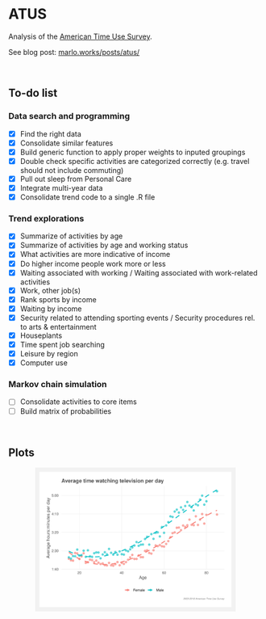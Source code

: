 # ATUS
Analysis of the [American Time Use Survey](https://www.bls.gov/tus/).  

See blog post: [marlo.works/posts/atus/](https://joemarlo.github.io/posts/atus/)

<br>

## To-do list

### Data search and programming
- [x] Find the right data
- [x] Consolidate similar features
- [x] Build generic function to apply proper weights to inputed groupings
- [x] Double check specific activities are categorized correctly (e.g. travel should not include commuting)
- [x] Pull out sleep from Personal Care
- [x] Integrate multi-year data
- [x] Consolidate trend code to a single .R file

### Trend explorations
- [x] Summarize of activities by age
- [x] Summarize of activities by age and working status
- [x] What activities are more indicative of income
- [x] Do higher income people work more or less
- [x] Waiting associated with working / Waiting associated with work-related activities
- [x] Work, other job(s)
- [x] Rank sports by income
- [x] Waiting by income
- [x] Security related to attending sporting events / Security procedures rel. to arts & entertainment
- [x] Houseplants
- [x] Time spent job searching
- [x] Leisure by region
- [x] Computer use

### Markov chain simulation
- [ ] Consolidate activities to core items
- [ ] Build matrix of probabilities

<br>

## Plots

<p align="center">
<img src="Plots/TV_by_age_sex.svg" width=79%>
</p>


